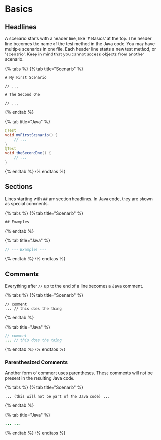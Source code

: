 # Basics

## Headlines

A scenario starts with a header line, like '\# Basics' at the top. The header line becomes the name of the test method in the Java code. You may have multiple scenarios in one file. Each header line starts a new test method, or 'scenario'. Keep in mind that you cannot access objects from another scenario.

{% tabs %}
{% tab title="Scenario" %}
```text
# My First Scenario

// ...

# The Second One

// ...
```
{% endtab %}

{% tab title="Java" %}
```java
@Test
void myFirstScenario() {
    // ...
}
@Test
void theSecondOne() {
    // ...
}
```
{% endtab %}
{% endtabs %}

## Sections

Lines starting with `##` are section headlines. In Java code, they are shown as special comments.

{% tabs %}
{% tab title="Scenario" %}
```text
## Examples
```
{% endtab %}

{% tab title="Java" %}
```java
// --- Examples ---
```
{% endtab %}
{% endtabs %}

## Comments

Everything after `//` up to the end of a line becomes a Java comment.

{% tabs %}
{% tab title="Scenario" %}
```
// comment
... // this does the thing
```
{% endtab %}

{% tab title="Java" %}
```java
// comment
... // this does the thing
```
{% endtab %}
{% endtabs %}

### Parenthesized Comments

Another form of comment uses parentheses. These comments will not be present in the resulting Java code.

{% tabs %}
{% tab title="Scenario" %}
```
... (this will not be part of the Java code) ...
```
{% endtab %}

{% tab title="Java" %}
```java
... ...
```
{% endtab %}
{% endtabs %}

